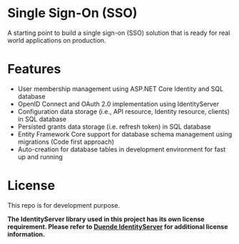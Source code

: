 # Single Sign-On (SSO) 
A starting point to build a single sign-on (SSO) solution that is ready for real world applications on production.

# Features
* User membership management using ASP.NET Core Identity and SQL database
* OpenID Connect and OAuth 2.0 implementation using IdentityServer
* Configuration data storage (i.e., API resource, Identity resource, clients) in SQL database
* Persisted grants data storage (i.e. refresh token) in SQL database
* Entity Framework Core support for database schema management using migrations (Code first approach)
* Auto-creation for database tables in development environment for fast up and running


# License
This repo is for development purpose.

**The IdentityServer library used in this project has its own license requirement. Please refer to [Duende IdentityServer](https://duendesoftware.com/products/identityserver) for additional license information.**
